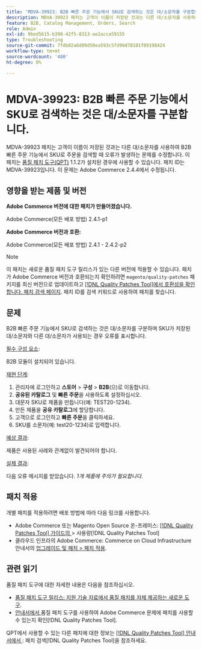 ```yaml
---
title: 'MDVA-39923: B2B 빠른 주문 기능에서 SKU로 검색하는 것은 대/소문자를 구분합니다.'
description: MDVA-39923 패치는 고객이 이름이 저장된 것과는 다른 대/소문자를 사용하여 B2B 빠른 주문 기능에서 SKU로 주문을 검색할 때 오류가 발생하는 문제를 수정합니다. 이 패치는 [Quality Patches Tool (QPT)](https://experienceleague.adobe.com/ko/docs/commerce-operations/tools/quality-patches-tool/quality-patches-tool-to-self-serve-quality-patches) 1.1.2가 설치된 경우 사용할 수 있습니다. 패치 ID는 MDVA-39923입니다. 이 문제는 Adobe Commerce 2.4.4에서 수정됩니다.
feature: B2B, Catalog Management, Orders, Search
role: Admin
exl-id: 9bed5615-b398-42f5-8313-ae2acca59155
type: Troubleshooting
source-git-commit: 7fdb02a6d89d50ea593c5fd99d78101f89198424
workflow-type: tm+mt
source-wordcount: '480'
ht-degree: 0%

---
```


# MDVA-39923: B2B 빠른 주문 기능에서 SKU로 검색하는 것은 대/소문자를 구분합니다.

MDVA-39923 패치는 고객이 이름이 저장된 것과는 다른 대/소문자를 사용하여 B2B 빠른 주문 기능에서 SKU로 주문을 검색할 때 오류가 발생하는 문제를 수정합니다. 이 패치는 [품질 패치 도구(QPT)](https://experienceleague.adobe.com/ko/docs/commerce-operations/tools/quality-patches-tool/quality-patches-tool-to-self-serve-quality-patches) 1.1.2가 설치된 경우에 사용할 수 있습니다. 패치 ID는 MDVA-39923입니다. 이 문제는 Adobe Commerce 2.4.4에서 수정됩니다.

## 영향을 받는 제품 및 버전

**Adobe Commerce 버전에 대한 패치가 만들어졌습니다.**

Adobe Commerce(모든 배포 방법) 2.4.1-p1

**Adobe Commerce 버전과 호환:**

Adobe Commerce(모든 배포 방법) 2.4.1 - 2.4.2-p2

>[!NOTE]
>
>이 패치는 새로운 품질 패치 도구 릴리스가 있는 다른 버전에 적용할 수 있습니다. 패치가 Adobe Commerce 버전과 호환되는지 확인하려면 `magento/quality-patches` 패키지를 최신 버전으로 업데이트하고 [[!DNL Quality Patches Tool]에서 호환성을 확인합니다. 패치 검색 페이지](https://experienceleague.adobe.com/ko/docs/commerce-operations/tools/quality-patches-tool/quality-patches-tool-to-self-serve-quality-patches). 패치 ID를 검색 키워드로 사용하여 패치를 찾습니다.

## 문제

B2B 빠른 주문 기능에서 SKU로 검색하는 것은 대/소문자를 구분하며 SKU가 저장된 대/소문자와 다른 대/소문자가 사용되는 경우 오류를 표시합니다.

<u>필수 구성 요소</u>:

B2B 모듈이 설치되어 있습니다.

<u>재현 단계</u>:

1. 관리자에 로그인하고 **스토어** > **구성** > **B2B**(으)로 이동합니다.
1. **공유된 카탈로그** 및 **빠른 주문**&#x200B;을 사용하도록 설정하십시오.
1. 대문자 SKU로 제품을 만듭니다(예: TEST20-1234).
1. 만든 제품을 **공유 카탈로그**&#x200B;에 할당합니다.
1. 고객으로 로그인하고 **빠른 주문**&#x200B;을 클릭하세요.
1. SKU를 소문자(예: test20-1234)로 입력합니다.

<u>예상 결과</u>:

제품은 사용된 사례와 관계없이 발견되어야 합니다.

<u>실제 결과</u>:

다음 오류 메시지를 받았습니다. *1개 제품에 주의가 필요합니다*.

## 패치 적용

개별 패치를 적용하려면 배포 방법에 따라 다음 링크를 사용합니다.

* Adobe Commerce 또는 Magento Open Source 온-프레미스: [[!DNL Quality Patches Tool]  가이드의 &#x200B;](/help/tools/quality-patches-tool/usage.md)> 사용량[!DNL Quality Patches Tool]
* 클라우드 인프라의 Adobe Commerce: Commerce on Cloud Infrastructure 안내서의 [업그레이드 및 패치 > 패치 적용](https://experienceleague.adobe.com/docs/commerce-cloud-service/user-guide/develop/upgrade/apply-patches.html?lang=ko).

## 관련 읽기

품질 패치 도구에 대한 자세한 내용은 다음을 참조하십시오.

* [품질 패치 도구 릴리스: 지원 기술 자료에서 품질 패치를 자체 제공하는 새로운 도구](https://experienceleague.adobe.com/ko/docs/commerce-operations/tools/quality-patches-tool/quality-patches-tool-to-self-serve-quality-patches).
* [&#x200B; 안내서에서 &#x200B;](/help/tools/quality-patches-tool/patches-available-in-qpt/check-patch-for-magento-issue-with-magento-quality-patches.md)품질 패치 도구를 사용하여 Adobe Commerce 문제에 패치를 사용할 수 있는지 확인[!DNL Quality Patches Tool].

QPT에서 사용할 수 있는 다른 패치에 대한 정보는 [[!DNL Quality Patches Tool] 안내서에서 &#x200B;](https://experienceleague.adobe.com/tools/commerce-quality-patches/index.html?lang=ko): 패치 검색[!DNL Quality Patches Tool]을 참조하세요.
